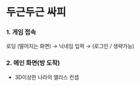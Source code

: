 # 두근두근 싸피

### 1\. 게임 접속

로딩 (떨어지는 화면) → 닉네임 입력 → (로그인 / 생략가능)


### 2\. 메인 화면(방 도착)

*   3D이상한 나라의 앨리스 컨셉

